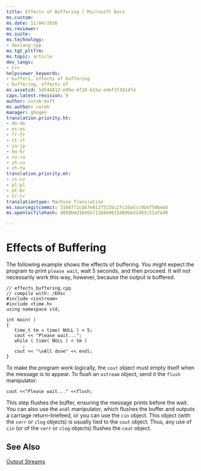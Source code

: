 ```yaml
---
title: Effects of Buffering | Microsoft Docs
ms.custom: 
ms.date: 11/04/2016
ms.reviewer: 
ms.suite: 
ms.technology:
- devlang-cpp
ms.tgt_pltfrm: 
ms.topic: article
dev_langs:
- C++
helpviewer_keywords:
- buffers, effects of buffering
- buffering, effects of
ms.assetid: 5d544812-e95e-4f28-b15a-edef3f3414fd
caps.latest.revision: 9
author: corob-msft
ms.author: corob
manager: ghogen
translation.priority.ht:
- de-de
- es-es
- fr-fr
- it-it
- ja-jp
- ko-kr
- ru-ru
- zh-cn
- zh-tw
translation.priority.mt:
- cs-cz
- pl-pl
- pt-br
- tr-tr
translationtype: Machine Translation
ms.sourcegitcommit: 3168772cbb7e8127523bc2fc2da5cc9b4f59beb8
ms.openlocfilehash: d888b6d16e0a71168e0615d89bbd1d03c51afad8

---
```

# Effects of Buffering
The following example shows the effects of buffering. You might expect the program to print `please wait`, wait 5 seconds, and then proceed. It will not necessarily work this way, however, because the output is buffered.  
  
```  
// effects_buffering.cpp  
// compile with: /EHsc  
#include <iostream>  
#include <time.h>  
using namespace std;  
  
int main( )  
{  
   time_t tm = time( NULL ) + 5;  
   cout << "Please wait...";  
   while ( time( NULL ) < tm )  
      ;  
   cout << "\nAll done" << endl;  
}  
```  
  
 To make the program work logically, the `cout` object must empty itself when the message is to appear. To flush an `ostream` object, send it the `flush` manipulator:  
  
```  
cout <<"Please wait..." <<flush;  
```  
  
 This step flushes the buffer, ensuring the message prints before the wait. You can also use the `endl` manipulator, which flushes the buffer and outputs a carriage return–linefeed, or you can use the `cin` object. This object (with the `cerr` or `clog` objects) is usually tied to the `cout` object. Thus, any use of `cin` (or of the `cerr` or `clog` objects) flushes the `cout` object.  
  
## See Also  
 [Output Streams](../standard-library/output-streams.md)




<!--HONumber=Jan17_HO2-->


